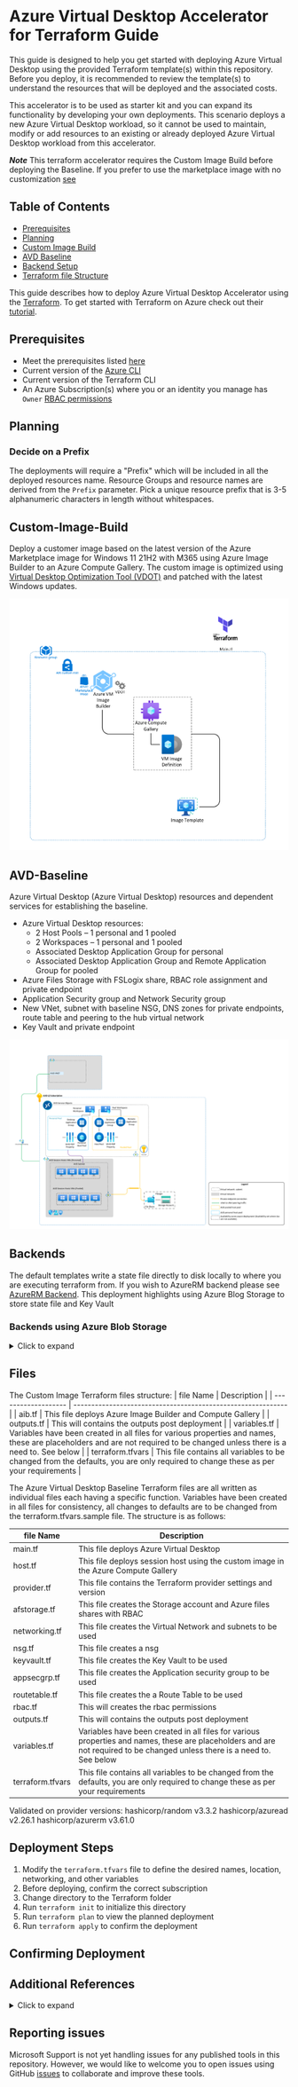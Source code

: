 # Azure Virtual Desktop Accelerator for Terraform Guide

This guide is designed to help you get started with deploying Azure Virtual Desktop using the provided Terraform template(s) within this repository. Before you deploy, it is recommended to review the template(s) to understand the resources that will be deployed and the associated costs.

This accelerator is to be used as starter kit and you can expand its functionality by developing your own deployments. This scenario deploys a new Azure Virtual Desktop workload, so it cannot be used to maintain, modify or add resources to an existing or already deployed Azure Virtual Desktop workload from this accelerator.

***Note*** This terraform accelerator requires the Custom Image Build before deploying the Baseline. If you prefer to use the marketplace image with no customization [see](https://docs.microsoft.com/en-us/azure/developer/terraform/create-avd-session-host)

## Table of Contents

- [Prerequisites](#prerequisites)  
- [Planning](#planning) 
- [Custom Image Build](#Custom-Image-Build)    
- [AVD Baseline](#AVD-Baseline)  
- [Backend Setup](#Backends)  
- [Terraform file Structure](#Files)  

This guide describes how to deploy Azure Virtual Desktop Accelerator using the [Terraform](https://www.terraform.io/).
To get started with Terraform on Azure check out their [tutorial](https://learn.hashicorp.com/collections/terraform/azure-get-started/).

## Prerequisites

- Meet the prerequisites listed [here](https://github.com/Azure/avdaccelerator/wiki/Getting-Started#Getting-Started)
- Current version of the [Azure CLI](https://docs.microsoft.com/en-us/cli/azure/install-azure-cli)
- Current version of the Terraform CLI
- An Azure Subscription(s) where you or an identity you manage has `Owner` [RBAC permissions](https://docs.microsoft.com/en-us/azure/role-based-access-control/built-in-roles#owner)

## Planning

### Decide on a Prefix

The deployments will require a "Prefix" which will be included in all the deployed resources name.
Resource Groups and resource names are derived from the `Prefix` parameter. Pick a unique resource prefix that is 3-5 alphanumeric characters in length without whitespaces.

## Custom-Image-Build

Deploy a customer image based on the latest version of the Azure Marketplace image for Windows 11 21H2 with M365 using Azure Image Builder to an Azure Compute Gallery. The custom image is optimized using [Virtual Desktop Optimization Tool (VDOT)](https://github.com/The-Virtual-Desktop-Team/Virtual-Desktop-Optimization-Tool) and patched with the latest Windows updates.

![Custom Image diagram](../../workload/docs/diagrams/avd-accelerator-terraform-aib-custom-image.png)
## AVD-Baseline

Azure Virtual Desktop (Azure Virtual Desktop) resources and dependent services for establishing the baseline.

- Azure Virtual Desktop resources:
  - 2 Host Pools – 1 personal and 1 pooled
  - 2 Workspaces – 1 personal and 1 pooled
  - Associated Desktop Application Group for personal
  - Associated Desktop Application Group and Remote Application Group for pooled
- Azure Files Storage with FSLogix share, RBAC role assignment and private endpoint
- Application Security group and Network Security group
- New VNet, subnet with baseline NSG, DNS zones for private endpoints, route table and peering to the hub virtual network
- Key Vault and private endpoint

![Custom Image diagram](../../workload/docs/diagrams/avd-accelerator-terraform-baseline-image.png)

## Backends

The default templates write a state file directly to disk locally to where you are executing terraform from. If you wish to AzureRM backend please see [AzureRM Backend](https://www.terraform.io/docs/language/settings/backends/azurerm.html). This deployment highlights using Azure Blog Storage to store state file and Key Vault

### Backends using Azure Blob Storage

<details>
<summary>Click to expand</summary>
#### Using Azure CLI

[Store state in Azure Storage](https://docs.microsoft.com/en-us/azure/developer/terraform/store-state-in-azure-storage)

```cli
RESOURCE_GROUP_NAME=tstate
STORAGE_ACCOUNT_NAME=tstate$RANDOM
CONTAINER_NAME=tstate
```

### Create resource group

```cli
az group create --name $RESOURCE_GROUP_NAME --location <eastus>
```

### Create storage account

```cli
az storage account create --resource-group $RESOURCE_GROUP_NAME --name $STORAGE_ACCOUNT_NAME --sku Standard_LRS --encryption-services blob
```

#### Get storage account key

```cli
ACCOUNT_KEY=$(az storage account keys list --resource-group $RESOURCE_GROUP_NAME --account-name $STORAGE_ACCOUNT_NAME --query '[0].value' -o tsv)
```

#### Create blob container

```cli
az storage container create --name $CONTAINER_NAME --account-name $STORAGE_ACCOUNT_NAME --account-key $ACCOUNT_KEY

echo "storage_account_name: $STORAGE_ACCOUNT_NAME"
echo "container_name: $CONTAINER_NAME"
echo "access_key: $ACCOUNT_KEY"
```

### Create a key vault

[Create Key Vault](https://docs.microsoft.com/en-us/azure/key-vault/secrets/quick-create-cli)

```cli
az keyvault create --name "<Azure Virtual Desktopkeyvaultdemo>" --resource-group $RESOURCE_GROUP_NAME --location "<East US>"
```

#### Add storage account access key to key vault

```cli
az keyvault secret set --vault-name "<Azure Virtual Desktopkeyvaultdemo>" --name terraform-backend-key --value "<W.........................................>"
```

</details>

## Files

The Custom Image Terraform files structure:
| file Name           | Description                                                  |
| ------------------- | ------------------------------------------------------------ |
| aib.tf              | This file deploys Azure Image Builder and Compute Gallery |
| outputs.tf          | This will contains the outputs post deployment |
| variables.tf        | Variables have been created in all files for various properties and names, these are placeholders and are not required to be changed unless there is a need to. See below |
| terraform.tfvars    | This file contains all variables to be changed from the defaults, you are only required to change these as per your requirements |

The Azure Virtual Desktop Baseline Terraform files are all written as individual files each having a specific function. Variables have been created in all files for consistency, all changes to defaults are to be changed from the terraform.tfvars.sample file. The structure is as follows:

| file Name           | Description                                                  |
| ------------------- | ------------------------------------------------------------ |
| main.tf             | This file deploys Azure Virtual Desktop |
| host.tf             | This file deploys session host using the custom image in the Azure Compute Gallery |
| provider.tf         | This file contains the Terraform provider settings and version |
| afstorage.tf        | This file creates the Storage account and Azure files shares with RBAC |
| networking.tf       | This file creates the Virtual Network and subnets to be used |
| nsg.tf              | This file creates a nsg |
| keyvault.tf         | This file creates the Key Vault to be used     |
| appsecgrp.tf        | This file creates the Application security group to be used     |
| routetable.tf       | This file creates the a Route Table to be used     |
| rbac.tf             | This will creates the rbac permissions |
| outputs.tf          | This will contains the outputs post deployment |
| variables.tf        | Variables have been created in all files for various properties and names, these are placeholders and are not required to be changed unless there is a need to. See below |
| terraform.tfvars    | This file contains all variables to be changed from the defaults, you are only required to change these as per your requirements |

Validated on provider versions:
hashicorp/random v3.3.2
hashicorp/azuread v2.26.1
hashicorp/azurerm v3.61.0
## Deployment Steps

1. Modify the `terraform.tfvars` file to define the desired names, location, networking, and other variables
2. Before deploying, confirm the correct subscription
3. Change directory to the Terraform folder
4. Run `terraform init` to initialize this directory
5. Run `terraform plan` to view the planned deployment
5. Run `terraform apply` to confirm the deployment

## Confirming Deployment

## Additional References

<details>
<summary>Click to expand</summary>

- [Terraform Download](https://www.terraform.io/downloads.html)
- [Visual Code Download](https://code.visualstudio.com/Download)
- [Powershell VS Code Extension](https://marketplace.visualstudio.com/items?itemName=ms-vscode.PowerShell)
- [HashiCorp Terraform VS Code Extension](https://marketplace.visualstudio.com/items?itemName=HashiCorp.terraform)
- [Azure Terraform VS Code Extension Name](https://marketplace.visualstudio.com/items?itemName=ms-azuretools.vscode-azureterraform)
- [Azure CLI](https://docs.microsoft.com/en-us/cli/azure/install-azure-cli-windows?tabs=azure-cli)
- [Configure the Azure Terraform Visual Studio Code extension](https://docs.microsoft.com/en-us/azure/developer/terraform/configure-vs-code-extension-for-terraform)
- [Setup video](https://youtu.be/YmbmpGdhI6w)

</details>

## Reporting issues

Microsoft Support is not yet handling issues for any published tools in this repository. However, we would like to welcome you to open issues using GitHub [issues](https://github.com/Azure/avdaccelerator/issues) to collaborate and improve these tools.
